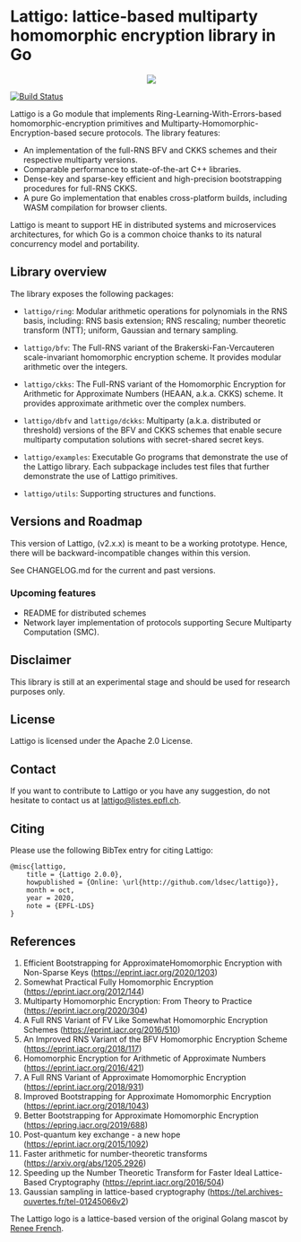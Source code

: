 # Lattigo: lattice-based multiparty homomorphic encryption library in Go

<p align="center">
	<img src="https://i.ibb.co/5vXt5mj/logo.png" />
</p>

[![Build Status](https://travis-ci.com/ldsec/lattigo.svg?token=kz1BaknyyJcURGZurf6m&branch=master)](https://travis-ci.com/ldsec/lattigo)

Lattigo is a Go module that implements Ring-Learning-With-Errors-based homomorphic-encryption primitives and Multiparty-Homomorphic-Encryption-based secure protocols.
The library features:
- An implementation of the full-RNS BFV and CKKS schemes and their respective multiparty versions.
- Comparable performance to state-of-the-art C++ libraries.
- Dense-key and sparse-key efficient and high-precision bootstrapping procedures for full-RNS CKKS.
- A pure Go implementation that enables cross-platform builds, including WASM compilation for browser clients.

Lattigo is meant to support HE in distributed systems and microservices architectures, for which Go is a common choice thanks to its natural concurrency model and portability.

## Library overview

The library exposes the following packages:

- `lattigo/ring`: Modular arithmetic operations for polynomials in the RNS basis, including: RNS basis extension; RNS rescaling; number theoretic transform (NTT); uniform, Gaussian and ternary sampling.

- `lattigo/bfv`: The Full-RNS variant of the Brakerski-Fan-Vercauteren scale-invariant homomorphic encryption scheme. It provides modular arithmetic over the integers.
	
- `lattigo/ckks`: The Full-RNS variant of the Homomorphic Encryption for Arithmetic for Approximate Numbers (HEAAN, a.k.a. CKKS) scheme. It provides approximate arithmetic over the complex numbers.

- `lattigo/dbfv` and `lattigo/dckks`: Multiparty (a.k.a. distributed or threshold) versions of the BFV and CKKS schemes that enable secure multiparty computation solutions with secret-shared secret keys.

- `lattigo/examples`: Executable Go programs that demonstrate the use of the Lattigo library.
                      Each subpackage includes test files that further demonstrate the use of Lattigo primitives.

- `lattigo/utils`: Supporting structures and functions.

## Versions and Roadmap

This version of Lattigo, (v2.x.x) is meant to be a working prototype.
Hence, there will be backward-incompatible changes within this version. 

See CHANGELOG.md for the current and past versions.

### Upcoming features

- README for distributed schemes
- Network layer implementation of protocols supporting Secure Multiparty Computation (SMC).


## Disclaimer

This library is still at an experimental stage and should be used for research purposes only.

## License

Lattigo is licensed under the Apache 2.0 License.

## Contact

If you want to contribute to Lattigo or you have any suggestion, do not hesitate to contact us at [lattigo@listes.epfl.ch](mailto:lattigo@listes.epfl.ch).

## Citing

Please use the following BibTex entry for citing Lattigo:

    @misc{lattigo,
	    title = {Lattigo 2.0.0},
	    howpublished = {Online: \url{http://github.com/ldsec/lattigo}},
	    month = oct,
	    year = 2020,
	    note = {EPFL-LDS}
    }
    

## References

1. Efficient Bootstrapping for ApproximateHomomorphic Encryption with Non-Sparse Keys (<https://eprint.iacr.org/2020/1203>)
1. Somewhat Practical Fully Homomorphic Encryption (<https://eprint.iacr.org/2012/144>)
1. Multiparty Homomorphic Encryption: From Theory to Practice (<https://eprint.iacr.org/2020/304>)
1. A Full RNS Variant of FV Like Somewhat Homomorphic Encryption Schemes (<https://eprint.iacr.org/2016/510>)
1. An Improved RNS Variant of the BFV Homomorphic Encryption Scheme (<https://eprint.iacr.org/2018/117>)
1. Homomorphic Encryption for Arithmetic of Approximate Numbers (<https://eprint.iacr.org/2016/421>)
1. A Full RNS Variant of Approximate Homomorphic Encryption (<https://eprint.iacr.org/2018/931>)
1. Improved Bootstrapping for Approximate Homomorphic Encryption (<https://eprint.iacr.org/2018/1043>)
1. Better Bootstrapping for Approximate Homomorphic Encryption (<https://epring.iacr.org/2019/688>)
1. Post-quantum key exchange - a new hope (<https://eprint.iacr.org/2015/1092>)
1. Faster arithmetic for number-theoretic transforms (<https://arxiv.org/abs/1205.2926>)
1. Speeding up the Number Theoretic Transform for Faster Ideal Lattice-Based Cryptography (<https://eprint.iacr.org/2016/504>)
1. Gaussian sampling in lattice-based cryptography (<https://tel.archives-ouvertes.fr/tel-01245066v2>)

The Lattigo logo is a lattice-based version of the original Golang mascot by [Renee French](http://reneefrench.blogspot.com/).
